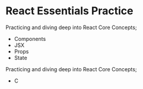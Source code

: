 # React Essentials Practice

Practicing and diving deep into React Core Concepts; 
- Components
- JSX
- Props
- State

Practicing and diving deep into React Core Concepts; 
- C